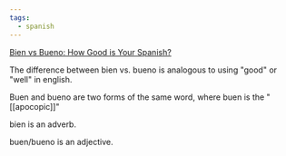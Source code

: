 ```yaml
---
tags:
  - spanish
---
```


[Bien vs Bueno: How Good is Your Spanish?](https://www.spanish.academy/blog/bien-vs-bueno-how-good-is-your-spanish/)

The difference between bien vs. bueno is analogous to using "good" or "well" in english.

Buen and bueno are two forms of the same word, where buen is the "[[apocopic]]"

bien is an adverb.

buen/bueno is an adjective.
